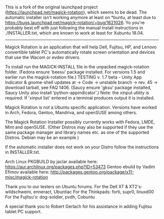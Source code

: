 This is a fork of the original launchpad project (https://launchpad.net/magick-rotation), which seems to be dead.
The automatic installer isn't working anymore at least on *buntu, at least due to https://bugs.launchpad.net/magick-rotation/+bug/1621026.
Yo you're probably best off with just following the manual install instructions in ./INSTALLER.txt, which are known to work at least for Xubuntu 18.04.

-------

Magick Rotation is an application that will help Dell, Fujitsu, HP, and Lenovo convertible tablet PC's automatically rotate screen orientation and devices that use the Wacom or evdev drivers.

To install run the MAGICK-INSTALL file in the unpacked magick-rotation folder. (Fedora ensure 'beesu' package installed. For versions 1.5 and earlier run the magick-rotation file.)
TESTING v. 1.7 beta - Unity App Indicator & gnome-shell updates at -> Code -> unstable branch -> rev. 45 -> download tarball, see FAQ 1406. (Saucy ensure 'gksu' package installed, Saucy Unity also install 'python-appindicator'.)
Note: the xinput utility is required. If 'xinput list' entered in a terminal
produces output it is installed.

Magick Rotation is not a Ubuntu specific application. Versions have worked in Arch, Fedora, Gentoo, Mandriva, and openSUSE among others.

The Magick Rotation Installer possibly currently works with Fedora, LMDE, Mint and openSUSE.
(Other Distros may also be supported if they use the same package manager and library names etc. as one of the supported Distros. Debian may be an example.)

If the automatic installer does not work on your Distro follow the instructions in INSTALLER.txt.

Arch Linux PKGBUILD by jaclar available here: https://aur.archlinux.org/packages.php?ID=53473
Gentoo ebuild by Vadim Efimov available here: http://packages.gentoo.org/package/x11-misc/magick-rotation

Thank you to our testers on Ubuntu forums.
For the Dell XT & XT2's: wildschweini, enneract, Ubuntiac
For the Thinkpads: forti, supr0, linuxd00
For the Fujitsu's: dog-soldier, pvdh, Cobuntu

A special thank you to Robert Gerlach for his assistance in adding Fujitsu tablet PC support.

